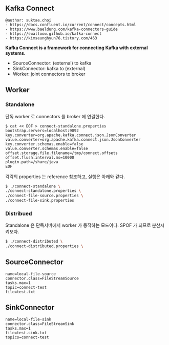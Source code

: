 ## Kafka Connect

```
@author: suktae.choi
- https://docs.confluent.io/current/connect/concepts.html
- https://www.baeldung.com/kafka-connectors-guide
- https://swalloow.github.io/kafka-connect
- https://kimseunghyun76.tistory.com/463
```

**Kafka Connect is a framework for connecting Kafka with external systems.**

- SourceConnector: (external) to kafka
- SinkConnector: kafka to (external)
- Worker: joint connectors to broker

## Worker

### Standalone

단독 worker 로 connectors 를 broker 에 연결한다.

```properties
$ cat << EOF > connect-standalone.properties
bootstrap.servers=localhost:9092
key.converter=org.apache.kafka.connect.json.JsonConverter
value.converter=org.apache.kafka.connect.json.JsonConverter
key.converter.schemas.enable=false
value.converter.schemas.enable=false
offset.storage.file.filename=/tmp/connect.offsets
offset.flush.interval.ms=10000
plugin.path=/share/java
EOF
```

각각의 properties 는 reference 참조하고, 실행은 아래와 같다.

```bash
$ ./connect-standalone \
./connect-standalone.properties \
./connect-file-source.properties \
./connect-file-sink.properties
```

### Distribued

Standalone 은 단독서버에서 worker 가 동작하는 모드이다. SPOF 가 되므로 분산시켜보자.

```bash
$ ./connect-distributed \
./connect-distributed.properties \
```

## SourceConnector

```properties
name=local-file-source
connector.class=FileStreamSource
tasks.max=1
topic=connect-test
file=test.txt
```

## SinkConnector

```properties
name=local-file-sink
connector.class=FileStreamSink
tasks.max=1
file=test.sink.txt
topics=connect-test
```